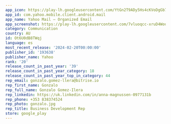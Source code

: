 ```yaml
---
app_icon: https://play-lh.googleusercontent.com/YtGn2T9ADy5Hs4cKVoDgGb7fPuMkdXVcszVE1oiozfE4AxhDNq0RkwajYs1FxcrMDpw
app_id: com.yahoo.mobile.client.android.mail
app_name: Yahoo Mail – Organized Email
app_screenshot: https://play-lh.googleusercontent.com/7vluoqcc-xruD4Wouo928RySs59LfU123koP9bQYFo9Nn6Cu16T6u748SAHaehScbQ
category: Communication
country: AU
id: Ot6U0dB8TWqj
language: es
most_recent_release: '2024-02-20T00:00:00'
publisher_id: '193638'
publisher_name: Yahoo
rank: '20'
release_count_in_past_year: '39'
release_count_in_past_year_category: 18
release_count_in_past_year_top_in_category: 44
rep_email: gonzalo.gomez-llera@bitrise.io
rep_first_name: Gonzalo
rep_full_name: Gonzalo Gomez-Ilera
rep_linkedin: https://uk.linkedin.com/in/anna-magnussen-0977131b
rep_phone: +353 838374524
rep_photo: gonzalo.jpg
rep_title: Business Development Rep
store: google_play
---
```

